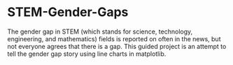 # STEM-Gender-Gaps

The gender gap in STEM (which stands for science, technology, engineering, and mathematics) fields is reported on often in the news, but not everyone agrees that there is a gap. This guided project is an attempt to tell the gender gap story using line charts in matplotlib.
